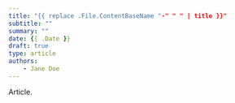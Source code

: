 ```yaml
---
title: "{{ replace .File.ContentBaseName "-" " " | title }}"
subtitle: ""
summary: ""
date: {{ .Date }}
draft: true
type: article
authors:
    - Jane Doe
---
```


Article.
